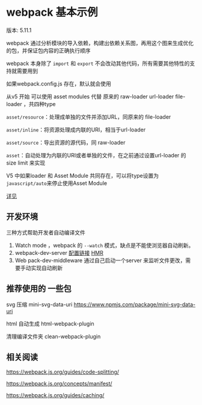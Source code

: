 # webpack 基本示例



版本: 5.11.1



webpack 通过分析模块的导入依赖，构建出依赖关系图，再用这个图来生成优化的包，并保证包内容的正确执行顺序



webpack 本身除了 `import`	和 `export` 不会改动其他代码，所有需要其他特性的支持就需要用到



如果webpack.config.js 存在，默认就会使用



从v5 开始 可以使用 asset modules 代替 原来的 raw-loader url-loader file-loader ，共四种type 

`asset/resource`：处理成单独的文件并添加URL，同原来的 file-loader

`asset/inline`：将资源处理成内联的URI，相当于url-loader

`asset/source`：导出资源的源代码，同 raw-loader

`asset`：自动处理为内联的URI或者单独的文件，在之前通过设置url-loader 的size limit 来实现

V5 中如果loader 和 Asset Module 共同存在，可以将type设置为 `javascript/auto`来停止使用Asset Module

[详见](https://webpack.js.org/guides/asset-modules/)



## 开发环境

三种方式帮助开发者自动编译文件

1. Watch mode ，webpack 的 `--watch` 模式，缺点是不能使浏览器自动刷新。
2. webpack-dev-server  [配置链接](https://webpack.js.org/configuration/dev-server/) [HMR](https://webpack.js.org/guides/hot-module-replacement/)
3. Web pack-dev-middleware 通过自己启动一个server 来监听文件更改，需要手动实现自动刷新



## 推荐使用的 一些包



svg 压缩 mini-svg-data-uri https://www.npmjs.com/package/mini-svg-data-uri

html 自动生成 html-webpack-plugin

清理编译文件夹 clean-webpack-plugin 



## 相关阅读

https://webpack.js.org/guides/code-splitting/

https://webpack.js.org/concepts/manifest/

https://webpack.js.org/guides/caching/

